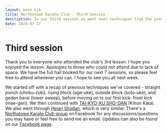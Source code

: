 ```yaml
---
layout: base.njk
title: Northstowe Karate Club - Third Session
description: In our third session we went over techniques from the previous lesson including stepping punch. We then focussed on front kick and kihon kata.
date: 2024-07-17
---
```

# Third session

Thank you to everyone who attended the club's 3rd lesson. I hope you enjoyed the lesson. Apologies to those who could not attend due to lack of space. We have the full hall booked for our next 7 sessions, so please feel free to attend whenever you can. I hope to see you all next week.

We started off with a recap of previous techniques we've covered - straight punch (choku-zuki), rising block (age-uke), outside block (soto-uke), and gedan barai (lower sweep), before moving on to our first kick: front kick (mae-geri). We then continued with [TAI-KYO-KU SHO-DAN](https://www.youtube.com/watch?v=jJsSGHYF7_s) (Kihon Kata). We also went through [Heian Shodan](https://www.youtube.com/watch?v=bpUAkkrwNVs), which is very similar. There's a [Northstowe Karate Club group](https://www.facebook.com/groups/468916798849946) on Facebook for any discussions/questions you may have or feel free to send me an email. Updates can also be found on our [Facebook page](https://www.facebook.com/profile.php?id=61560001297561).

